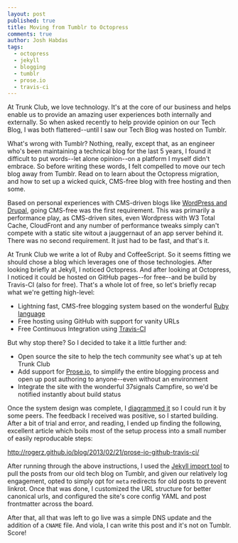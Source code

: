 ```yaml
---
layout: post
published: true
title: Moving from Tumblr to Octopress
comments: true
author: Josh Habdas
tags: 
  - octopress
  - jekyll
  - blogging
  - tumblr
  - prose.io
  - travis-ci
---
```


At Trunk Club, we love technology. It's at the core of our business and helps enable us to provide an amazing user experiences both internally and externally. So when asked recently to help provide opinion on our Tech Blog, I was both flattered--until I saw our Tech Blog was hosted on Tumblr.

What's wrong with Tumblr? Nothing, really, except that, as an engineer who's been maintaining a technical blog for the last 5 years, I found it difficult to put words--let alone opinion--on a platform I myself didn't embrace. So before writing these words, I felt compelled to move our tech blog away from Tumblr. Read on to learn about the Octopress migration, and how to set up a wicked quick, CMS-free blog with free hosting and then some.

<!-- more -->

Based on personal experiences with CMS-driven blogs like [WordPress and Drupal](http://www.habdas.org/drupal-7-for-wordpress-admins/), going CMS-free was the first requirement. This was primarily a performance play, as CMS-driven sites, even Wordpress with W3 Total Cache, CloudFront and any number of performance tweaks simply can't compete with a static site witout a jauggernaut of an app server behind it. There was no second requirement. It just had to be fast, and that's it.

At Trunk Club we write a lot of Ruby and CoffeeScript. So it seems fitting we should chose a blog which leverages one of those technologies. After looking briefly at Jekyll, I noticed Octopress. And after looking at Octopress, I noticed it could be hosted on GitHub pages--for free--and be build by Travis-CI (also for free). That's a whole lot of free, so let's briefly recap what we're getting high-level:

- Lightning fast, CMS-free blogging system based on the wonderful [Ruby language](https://www.ruby-lang.org/)
- Free hosting using GitHub with support for vanity URLs
- Free Continuous Integration using [Travis-CI](https://travis-ci.org/)

But why stop there? So I decided to take it a little further and:

- Open source the site to help the tech community see what's up at teh Trunk Club
- Add support for [Prose.io](http://prose.io/), to simplify the entire blogging process and open up post authoring to anyone--even without an environment
- Integrate the site with the wonderful 37signals Campfire, so we'd be notified instantly about build status

Once the system design was complete, I [diagrammed it](http://www.gliffy.com/go/publish/4845414) so I could run it by some peers. The feedback I received was positive, so I started building. After a bit of trial and error, and reading, I ended up finding the following, excellent article which boils most of the setup process into a small number of easily reproducable steps:

http://rogerz.github.io/blog/2013/02/21/prose-io-github-travis-ci/

After running through the above instructions, I used the [Jekyll import tool](https://github.com/jekyll/jekyll-import) to pull the posts from our old tech blog on Tumblr, and given our relatively log engagement, opted to simply opt for `meta` redirects for old posts to prevent linkrot. Once that was done, I customized the URL structure for better canonical urls, and configured the site's core config YAML and post frontmatter across the board.

After that, all that was left to go live was a simple DNS update and the addition of a `CNAME` file. And viola, I can write this post and it's not on Tumblr. Score!